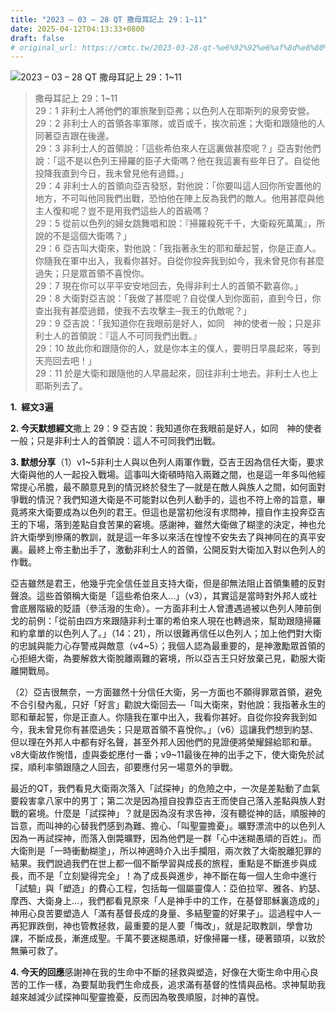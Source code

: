 ```yaml
---
title: "2023 – 03 – 28 QT 撒母耳記上 29：1~11"
date: 2025-04-12T04:13:33+0800
draft: false
# original_url: https://cmtc.tw/2023-03-28-qt-%e6%92%92%e6%af%8d%e8%80%b3%e8%a8%98%e4%b8%8a-29%ef%bc%9a111
---
```


![2023 – 03 – 28 QT 撒母耳記上 29：1~11](/images/qt.jpg  "2023 – 03 – 28 QT 撒母耳記上 29：1~11")

> 撒母耳記上 29：1~11  
> 29：1 非利士人將他們的軍旅聚到亞弗；以色列人在耶斯列的泉旁安營。  
> 29：2 非利士人的首領各率軍隊，或百或千，挨次前進；大衛和跟隨他的人同著亞吉跟在後邊。  
> 29：3 非利士人的首領說：「這些希伯來人在這裏做甚麼呢？」亞吉對他們說：「這不是以色列王掃羅的臣子大衛嗎？他在我這裏有些年日了。自從他投降我直到今日，我未曾見他有過錯。」  
> 29：4 非利士人的首領向亞吉發怒，對他說：「你要叫這人回你所安置他的地方，不可叫他同我們出戰，恐怕他在陣上反為我們的敵人。他用甚麼與他主人復和呢？豈不是用我們這些人的首級嗎？  
> 29：5 從前以色列的婦女跳舞唱和說：『掃羅殺死千千，大衛殺死萬萬』，所說的不是這個大衛嗎？」  
> 29：6 亞吉叫大衛來，對他說：「我指著永生的耶和華起誓，你是正直人。你隨我在軍中出入，我看你甚好。自從你投奔我到如今，我未曾見你有甚麼過失；只是眾首領不喜悅你。  
> 29：7 現在你可以平平安安地回去，免得非利士人的首領不歡喜你。」  
> 29：8 大衛對亞吉說：「我做了甚麼呢？自從僕人到你面前，直到今日，你查出我有甚麼過錯，使我不去攻擊主─我王的仇敵呢？」  
> 29：9 亞吉說：「我知道你在我眼前是好人，如同　神的使者一般；只是非利士人的首領說：『這人不可同我們出戰。』  
> 29：10 故此你和跟隨你的人，就是你本主的僕人，要明日早晨起來，等到天亮回去吧！」  
> 29：11 於是大衛和跟隨他的人早晨起來，回往非利士地去。非利士人也上耶斯列去了。

**1.  經文3遍**

**2. 今天默想經文**撒上 29：9 亞吉說：我知道你在我眼前是好人，如同　神的使者一般；只是非利士人的首領說：這人不可同我們出戰。

**3. 默想分享**（1）v1~5非利士人與以色列人兩軍作戰，亞吉王因為信任大衛，要求大衛與他的人一起投入戰場。這事叫大衛頓時陷入兩難之間，也是這一年多叫他經常提心吊膽，最不願意見到的情況終於發生了—就是在敵人與族人之間，如何面對爭戰的情況？我們知道大衛是不可能對以色列人動手的，這也不符上帝的旨意，畢竟將來大衛要成為以色列的君王。但這也是當初他沒有求問神，擅自作主投奔亞吉王的下場，落到差點自食苦果的窘境。感謝神，雖然大衛做了糊塗的決定，神也允許大衛學到慘痛的教訓，就是這一年多以來活在惶惶不安失去了與神同在的真平安裏。最終上帝主動出手了，激動非利士人的首領，公開反對大衛加入對以色列人的作戰。

亞吉雖然是君王，他幾乎完全信任並且支持大衛，但是卻無法阻止首領集體的反對聲浪。這些首領稱大衛是「這些希伯來人…」（v3），其實這是當時對外邦人或社會底層階級的貶語（參活潑的生命）。一方面非利士人曾遭遇過被以色列人陣前倒戈的前例：「從前由四方來跟隨非利士軍的希伯來人現在也轉過來，幫助跟隨掃羅和約拿單的以色列人了。」（14：21），所以很難再信任以色列人；加上他們對大衛的忠誠與能力心存警戒與敵意（v4~5）；我個人認為最重要的，是神激勵眾首領的心拒絕大衛，為要解救大衛脫離兩難的窘境，所以亞吉王只好放棄己見，勸服大衛離開戰局。

（2）亞吉很無奈，一方面雖然十分信任大衛，另一方面也不願得罪眾首領，避免不合引發內亂，只好「好言」勸說大衛回去—「叫大衛來，對他說：我指著永生的耶和華起誓，你是正直人。你隨我在軍中出入，我看你甚好。自從你投奔我到如今，我未曾見你有甚麼過失；只是眾首領不喜悅你。」（v6）這讓我們想到約瑟、但以理在外邦人中都有好名聲，甚至外邦人因他們的見證便將榮耀歸給耶和華。v8大衛故作惋惜，虛與委蛇應付一番；v9~11最後在神的出手之下，使大衛免於試探，順利率領跟隨之人回去，卻要應付另一場意外的爭戰。

最近的QT，我們看見大衛兩次落入「試探神」的危險之中，一次是差點動了血氣要殺害拿八家中的男丁；第二次是因為擅自投靠亞吉王而使自己落入差點與族人對戰的窘境。什麼是「試探神」？就是因為沒有求告神，沒有聽從神的話，順服神的旨意，而叫神的心替我們感到為難、擔心、「叫聖靈擔憂」。曠野漂流中的以色列人因為一再試探神，而落入倒斃曠野，因為他們是一群「心中迷糊愚頑的百姓」。而大衛則是「一時衝動糊塗」，所以神適時介入出手攔阻，兩次救了大衛脫離犯罪的結果。我們說過我們在世上都一個不斷學習與成長的旅程，重點是不斷進步與成長，而不是「立刻變得完全」！為了成長與進步，神不斷在每一個人生命中進行「試驗」與「塑造」的費心工程，包括每一個屬靈偉人：亞伯拉罕、雅各、約瑟、摩西、大衛身上…，我們都看見原來「人是神手中的工作，在基督耶穌裏造成的」神用心良苦要塑造人「滿有基督長成的身量、多結聖靈的好果子」。這過程中人一再犯罪跌倒，神也管教拯救，最重要的是人要「悔改」，就是記取教訓，學會功課，不斷成長，漸進成聖。千萬不要迷糊愚頑，好像掃羅一樣，硬著頸項，以致於無藥可救了。

**4. 今天的回應**感謝神在我的生命中不斷的拯救與塑造，好像在大衛生命中用心良苦的工作一樣，為要幫助我們生命成長，追求滿有基督的性情與品格。求神幫助我越來越減少試探神叫聖靈擔憂，反而因為敬畏順服，討神的喜悅。